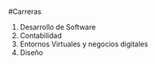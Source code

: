 #Carreras
1. Desarrollo de Software
2. Contabilidad
3. Entornos Virtuales y negocios digitales
4. Diseño